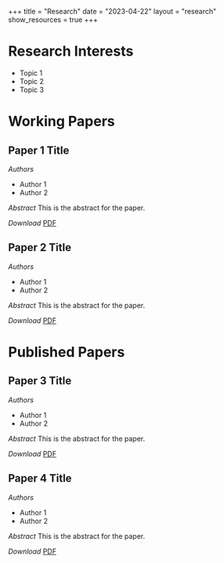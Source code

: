 +++
title = "Research"
date = "2023-04-22"
layout = "research"
show_resources = true
+++

# Research Interests

- Topic 1
- Topic 2
- Topic 3

# Working Papers

## Paper 1 Title

*Authors*
- Author 1
- Author 2

*Abstract*
This is the abstract for the paper.

*Download*
[PDF](/papers/paper1.pdf)

## Paper 2 Title

*Authors*
- Author 1
- Author 2

*Abstract*
This is the abstract for the paper.

*Download*
[PDF](/papers/paper2.pdf)

# Published Papers

## Paper 3 Title

*Authors*
- Author 1
- Author 2

*Abstract*
This is the abstract for the paper.

*Download*
[PDF](/papers/paper3.pdf)

## Paper 4 Title

*Authors*
- Author 1
- Author 2

*Abstract*
This is the abstract for the paper.

*Download*
[PDF](/papers/paper4.pdf)
